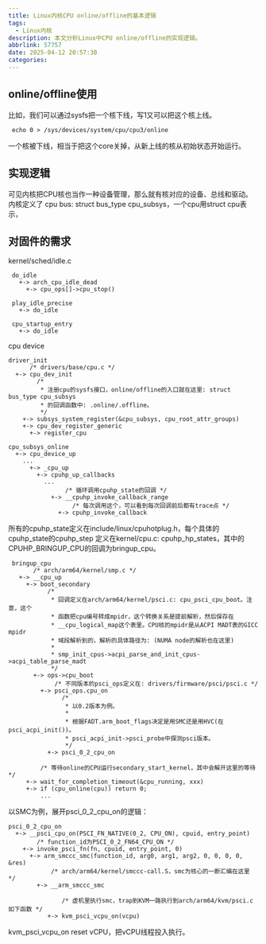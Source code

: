 ```yaml
---
title: Linux内核CPU online/offline的基本逻辑
tags:
  - Linux内核
description: 本文分析Linux中CPU online/offline的实现逻辑。
abbrlink: 57757
date: 2025-04-12 20:57:38
categories:
---
```



online/offline使用
-------------------

 比如，我们可以通过sysfs把一个核下线，写1又可以把这个核上线。
```
 echo 0 > /sys/devices/system/cpu/cpu3/online
```
 一个核被下线，相当于把这个core关掉，从新上线的核从初始状态开始运行。

实现逻辑
---------

 可见内核把CPU核也当作一种设备管理，那么就有核对应的设备、总线和驱动。内核定义了
 cpu bus: struct bus_type cpu_subsys，一个cpu用struct cpu表示，

对固件的需求
-------------

kernel/sched/idle.c
```
 do_idle
   +-> arch_cpu_idle_dead
     +-> cpu_ops[]->cpu_stop()

 play_idle_precise
   +-> do_idle

 cpu_startup_entry
   +-> do_idle
```

 cpu device

```
driver_init
      /* drivers/base/cpu.c */
  +-> cpu_dev_init
        /*
         * 注册cpu的sysfs接口，online/offline的入口就在这里: struct bus_type cpu_subsys
         * 的回调函数中: .online/.offline。
         */
    +-> subsys_system_register(&cpu_subsys, cpu_root_attr_groups)
    +-> cpu_dev_register_generic
      +-> register_cpu
```

```
cpu_subsys_online
  +-> cpu_device_up
    ...
      +-> _cpu_up
        +-> cpuhp_up_callbacks
          ...
                /* 循环调用cpuhp_state的回调 */
            +-> __cpuhp_invoke_callback_range
                  /* 每次调用这个，可以看到每次回调前后都有trace点 */
              +-> cpuhp_invoke_callback
```

所有的cpuhp_state定义在include/linux/cpuhotplug.h，每个具体的cpuhp_state的cpuhp_step
定义在kernel/cpu.c: cpuhp_hp_states，其中的CPUHP_BRINGUP_CPU的回调为bringup_cpu。
```
 bringup_cpu
       /* arch/arm64/kernel/smp.c */
   +-> __cpu_up
     +-> boot_secondary
           /*
            * 回调定义在arch/arm64/kernel/psci.c: cpu_psci_cpu_boot。注意，这个
            * 函数把cpu编号转成mpidr，这个转换关系是提前解析，然后保存在
            * __cpu_logical_map这个表里。CPU核的mpidr是从ACPI MADT表的GICC mpidr
            * 域段解析到的，解析的具体路径为: (NUMA node的解析也在这里)
            *
            * smp_init_cpus->acpi_parse_and_init_cpus->acpi_table_parse_madt
            */
       +-> ops->cpu_boot
             /* 不同版本的psci_ops定义在: drivers/firmware/psci/psci.c */
         +-> psci_ops.cpu_on
               /*
                * 以0.2版本为例。
                * 
                * 根据FADT.arm_boot_flags决定是用SMC还是用HVC(在psci_acpi_init())。
                * psci_acpi_init->psci_probe中探测psci版本。
                */
           +-> psci_0_2_cpu_on

         /* 等待online的CPU运行secondary_start_kernel，其中会解开这里的等待 */
     +-> wait_for_completion_timeout(&cpu_running, xxx)
     +-> if (cpu_online(cpu)) return 0;
         ...
```

以SMC为例，展开psci_0_2_cpu_on的逻辑：
```
psci_0_2_cpu_on
  +-> __psci_cpu_on(PSCI_FN_NATIVE(0_2, CPU_ON), cpuid, entry_point)
        /* function_id为PSCI_0_2_FN64_CPU_ON */
    +-> invoke_psci_fn(fn, cpuid, entry_point, 0)
      +-> arm_smccc_smc(function_id, arg0, arg1, arg2, 0, 0, 0, 0, &res)
            /* arch/arm64/kernel/smccc-call.S，smc为核心的一断汇编在这里 */
        +-> __arm_smccc_smc

               /* 虚机里执行smc，trap到KVM一路执行到arch/arm64/kvm/psci.c如下函数 */
           +-> kvm_psci_vcpu_on(vcpu)
```
kvm_psci_vcpu_on reset vCPU，把vCPU线程投入执行。
